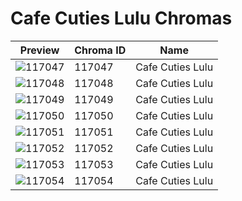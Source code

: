 # Cafe Cuties Lulu Chromas

| Preview | Chroma ID | Name |
|---------|-----------|------|
| ![117047](https://raw.communitydragon.org/latest/plugins/rcp-be-lol-game-data/global/default/v1/champion-chroma-images/117/117047.png) | 117047 | Cafe Cuties Lulu |
| ![117048](https://raw.communitydragon.org/latest/plugins/rcp-be-lol-game-data/global/default/v1/champion-chroma-images/117/117048.png) | 117048 | Cafe Cuties Lulu |
| ![117049](https://raw.communitydragon.org/latest/plugins/rcp-be-lol-game-data/global/default/v1/champion-chroma-images/117/117049.png) | 117049 | Cafe Cuties Lulu |
| ![117050](https://raw.communitydragon.org/latest/plugins/rcp-be-lol-game-data/global/default/v1/champion-chroma-images/117/117050.png) | 117050 | Cafe Cuties Lulu |
| ![117051](https://raw.communitydragon.org/latest/plugins/rcp-be-lol-game-data/global/default/v1/champion-chroma-images/117/117051.png) | 117051 | Cafe Cuties Lulu |
| ![117052](https://raw.communitydragon.org/latest/plugins/rcp-be-lol-game-data/global/default/v1/champion-chroma-images/117/117052.png) | 117052 | Cafe Cuties Lulu |
| ![117053](https://raw.communitydragon.org/latest/plugins/rcp-be-lol-game-data/global/default/v1/champion-chroma-images/117/117053.png) | 117053 | Cafe Cuties Lulu |
| ![117054](https://raw.communitydragon.org/latest/plugins/rcp-be-lol-game-data/global/default/v1/champion-chroma-images/117/117054.png) | 117054 | Cafe Cuties Lulu |